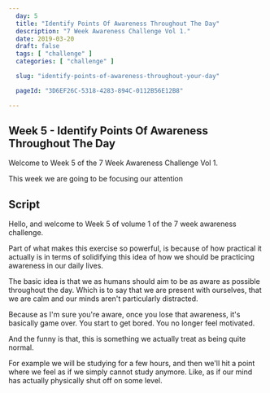 ```yaml
---
  day: 5
  title: "Identify Points Of Awareness Throughout The Day"
  description: "7 Week Awareness Challenge Vol 1."
  date: 2019-03-20
  draft: false
  tags: [ "challenge" ]
  categories: [ "challenge" ]

  slug: "identify-points-of-awareness-throughout-your-day"

  pageId: "3D6EF26C-5318-4283-894C-0112B56E12B8"

---
```


## Week 5 - Identify Points Of Awareness Throughout The Day

Welcome to Week 5 of the 7 Week Awareness Challenge Vol 1.

This week we are going to be focusing our attention

## Script

<!-- INTRO -->

Hello, and welcome to Week 5 of volume 1 of the 7 week awareness challenge.

Part of what makes this exercise so powerful, is because of how practical it actually is in terms of solidifying this idea of how we should be practicing awareness in our daily lives.

The basic idea is that we as humans should aim to be as aware as possible throughout the day. Which is to say that we are present with ourselves, that we are calm and our minds aren't particularly distracted.

Because as I'm sure you're aware, once you lose that awareness, it's basically game over. You start to get bored. You no longer feel motivated. 

And the funny is that, this is something we actually treat as being quite normal.

For example we will be studying for a few hours, and then we'll hit a point where we feel as if we simply cannot study anymore. Like, as if our mind has actually physically shut off on some level.


